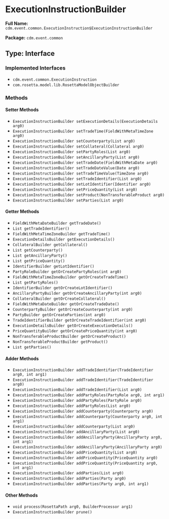 # ExecutionInstructionBuilder

**Full Name:** `cdm.event.common.ExecutionInstruction$ExecutionInstructionBuilder`

**Package:** `cdm.event.common`

## Type: Interface

### Implemented Interfaces

- `cdm.event.common.ExecutionInstruction`
- `com.rosetta.model.lib.RosettaModelObjectBuilder`

### Methods

#### Setter Methods

- `ExecutionInstructionBuilder setExecutionDetails(ExecutionDetails arg0)`
- `ExecutionInstructionBuilder setTradeTime(FieldWithMetaTimeZone arg0)`
- `ExecutionInstructionBuilder setCounterparty(List arg0)`
- `ExecutionInstructionBuilder setCollateral(Collateral arg0)`
- `ExecutionInstructionBuilder setPartyRoles(List arg0)`
- `ExecutionInstructionBuilder setAncillaryParty(List arg0)`
- `ExecutionInstructionBuilder setTradeDate(FieldWithMetaDate arg0)`
- `ExecutionInstructionBuilder setTradeDateValue(Date arg0)`
- `ExecutionInstructionBuilder setTradeTimeValue(TimeZone arg0)`
- `ExecutionInstructionBuilder setTradeIdentifier(List arg0)`
- `ExecutionInstructionBuilder setLotIdentifier(Identifier arg0)`
- `ExecutionInstructionBuilder setPriceQuantity(List arg0)`
- `ExecutionInstructionBuilder setProduct(NonTransferableProduct arg0)`
- `ExecutionInstructionBuilder setParties(List arg0)`

#### Getter Methods

- `FieldWithMetaDateBuilder getTradeDate()`
- `List getTradeIdentifier()`
- `FieldWithMetaTimeZoneBuilder getTradeTime()`
- `ExecutionDetailsBuilder getExecutionDetails()`
- `CollateralBuilder getCollateral()`
- `List getCounterparty()`
- `List getAncillaryParty()`
- `List getPriceQuantity()`
- `IdentifierBuilder getLotIdentifier()`
- `PartyRoleBuilder getOrCreatePartyRoles(int arg0)`
- `FieldWithMetaTimeZoneBuilder getOrCreateTradeTime()`
- `List getPartyRoles()`
- `IdentifierBuilder getOrCreateLotIdentifier()`
- `AncillaryPartyBuilder getOrCreateAncillaryParty(int arg0)`
- `CollateralBuilder getOrCreateCollateral()`
- `FieldWithMetaDateBuilder getOrCreateTradeDate()`
- `CounterpartyBuilder getOrCreateCounterparty(int arg0)`
- `PartyBuilder getOrCreateParties(int arg0)`
- `TradeIdentifierBuilder getOrCreateTradeIdentifier(int arg0)`
- `ExecutionDetailsBuilder getOrCreateExecutionDetails()`
- `PriceQuantityBuilder getOrCreatePriceQuantity(int arg0)`
- `NonTransferableProductBuilder getOrCreateProduct()`
- `NonTransferableProductBuilder getProduct()`
- `List getParties()`

#### Adder Methods

- `ExecutionInstructionBuilder addTradeIdentifier(TradeIdentifier arg0, int arg1)`
- `ExecutionInstructionBuilder addTradeIdentifier(TradeIdentifier arg0)`
- `ExecutionInstructionBuilder addTradeIdentifier(List arg0)`
- `ExecutionInstructionBuilder addPartyRoles(PartyRole arg0, int arg1)`
- `ExecutionInstructionBuilder addPartyRoles(PartyRole arg0)`
- `ExecutionInstructionBuilder addPartyRoles(List arg0)`
- `ExecutionInstructionBuilder addCounterparty(Counterparty arg0)`
- `ExecutionInstructionBuilder addCounterparty(Counterparty arg0, int arg1)`
- `ExecutionInstructionBuilder addCounterparty(List arg0)`
- `ExecutionInstructionBuilder addAncillaryParty(List arg0)`
- `ExecutionInstructionBuilder addAncillaryParty(AncillaryParty arg0, int arg1)`
- `ExecutionInstructionBuilder addAncillaryParty(AncillaryParty arg0)`
- `ExecutionInstructionBuilder addPriceQuantity(List arg0)`
- `ExecutionInstructionBuilder addPriceQuantity(PriceQuantity arg0)`
- `ExecutionInstructionBuilder addPriceQuantity(PriceQuantity arg0, int arg1)`
- `ExecutionInstructionBuilder addParties(List arg0)`
- `ExecutionInstructionBuilder addParties(Party arg0)`
- `ExecutionInstructionBuilder addParties(Party arg0, int arg1)`

#### Other Methods

- `void process(RosettaPath arg0, BuilderProcessor arg1)`
- `ExecutionInstructionBuilder prune()`

